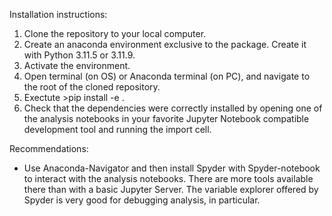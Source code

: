 Installation instructions:

1. Clone the repository to your local computer.
2. Create an anaconda environment exclusive to the package. Create it with Python 3.11.5 or 3.11.9.
3. Activate the environment.
4. Open terminal (on OS) or Anaconda terminal (on PC), and navigate to the root of the cloned repository.
5. Exectute >pip install -e .
6. Check that the dependencies were correctly installed by opening one of the analysis notebooks in your favorite Jupyter Notebook compatible development tool and running the import cell.

Recommendations:
- Use Anaconda-Navigator and then install Spyder with Spyder-notebook to interact with the analysis notebooks. There are more tools available there than with a basic Jupyter Server. The variable explorer offered by Spyder is very good for debugging analysis, in particular.
